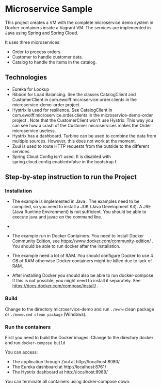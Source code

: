 # Microservice Sample

This project creates a VM with the complete microservice demo system in Docker containers inside a Vagrant VM. The services are implemented in Java using Spring and Spring Cloud.

It uses three microservices:

* Order to process orders.
* Customer to handle customer data.
* Catalog to handle the items in the catalog.

## Technologies

* Eureka for Lookup
* Ribbon for Load Balancing. See the classes CatalogClient and CustomerClient in com.ewolff.microservice.order.clients in the microservice-demo-order project.
* Hystrix is used for resilience. See CatalogClient in com.ewolff.microservice.order.clients in the microservice-demo-order project . Note that the CustomerClient won't use Hystrix. This way you can see how a crash of the Customer microservices makes the Order microservice useless.
* Hystrix has a dashboard. Turbine can be used to combine the data from multiple sources. However, this does not work at the moment.
* Zuul is used to route HTTP requests from the outside to the different services.
* Spring Cloud Config isn't used. It is disabled with spring.cloud.config.enabled=false in the bootstrap f

## Step-by-step instruction to run the Project

### Installation

* The example is implemented in Java . The examples need to be compiled, so you need to install a JDK (Java Development Kit). A JRE (Java Runtime Environment) is not sufficient. You should be able to execute java and javac on the command line.
*
* The example run in Docker Containers. You need to install Docker Community Edition, see https://www.docker.com/community-edition/ . You should be able to run docker after the installation.

* The example need a lot of RAM. You should configure Docker to use 4 GB of RAM otherwise Docker containers might be killed due to lack of RAM.

* After installing Docker you should also be able to run docker-compose. If this is not possible, you might need to install it separately. See https://docs.docker.com/compose/install/ .

### Build

Change to the directory microservice-demo and run `./mvnw` clean package or `./mvnw.cmd clean package` (Windows).

### Run the containers

First you need to build the Docker images. Change to the directory docker and run `docker-compose build`

You can access:

* The application through Zuul at http://localhost:8080/
* The Eureka dashboard at http://localhost:8761/
* The Hystrix dashboard at http://localhost:8989/

You can terminate all containers using docker-compose down.